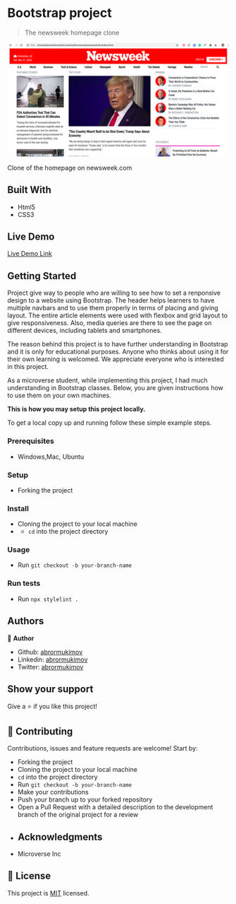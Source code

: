 # Bootstrap project

> The newsweek homepage clone


![screenshot](/images/screenshot.png)


Clone of the homepage on newsweek.com

## Built With

- Html5
- CSS3

## Live Demo

[Live Demo Link](https://rawcdn.githack.com/karthi07/Responsive-design/58dda8aa511306243cefe0c0abf69fe1b06f36bb/index.html)

## Getting Started

  Project give way to people who are willing to see how to set a renponsive design to a website using Bootstrap. The header helps learners to have multiple navbars and to use them properly in terms of placing and giving layout. The entire article elements were used with flexbox and grid layout to give responsiveness. Also, media queries are there to see the page on different devices, including tablets and smartphones.

  The reason behind this project is to have further understanding in Bootstrap and it is only for educational purposes. Anyone who thinks about using it for their own learning is welcomed. We appreciate everyone who is interested in this project.

  As a microverse student, while implementing this project, I had much understanding in Bootstrap classes. Below, you are given instructions how to use them on your own machines.

**This is how you may setup this project locally.**


To get a local copy up and running follow these simple example steps.

### Prerequisites
  * Windows,Mac, Ubuntu

### Setup
* Forking the project

### Install
* Cloning the project to your local machine
* * `cd` into the project directory

### Usage
* Run `git checkout -b your-branch-name`

### Run tests
* Run `npx stylelint .`



## Authors

👤 **Author**

- Github: [abrormukimov](https://github.com/abrormukimov)
- Linkedin: [abrormukimov](https://www.linkedin.com/in/abrormukimov)
- Twitter: [abrormukimov](https://www.twitter.com/abrormukimov)

## Show your support

Give a ⭐️ if you like this project!

## 🤝 Contributing

Contributions, issues and feature requests are welcome! Start by:
* Forking the project
* Cloning the project to your local machine
* `cd` into the project directory
* Run `git checkout -b your-branch-name`
* Make your contributions
* Push your branch up to your forked repository
* Open a Pull Request with a detailed description to the development branch of the original project for a review
* ## Acknowledgments

- Microverse Inc

## 📝 License

This project is [MIT](https://opensource.org/licenses/MIT) licensed.
